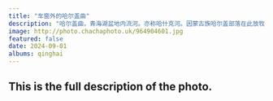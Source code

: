 ```yaml
---
title: "车窗外的哈尔盖曲"
description: "哈尔盖曲，青海湖盆地内流河。亦称哈什克河。因蒙古族哈尔盖部落在此放牧而得名。发源于大通山赞宝化久西南麓。源头海拔4271米，南流于哈尔盖乡入青海湖。"
image: http://photo.chachaphoto.uk/964904601.jpg
featured: false
date: 2024-09-01
albums: qinghai
---
```


## This is the full description of the photo.
